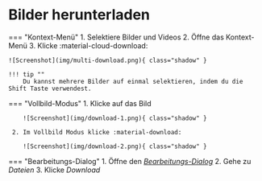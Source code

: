 # Bilder herunterladen #

=== "Kontext-Menü"
     1. Selektiere Bilder und Videos
     2. Öffne das Kontext-Menü
     3. Klicke :material-cloud-download:

    ![Screenshot](img/multi-download.png){ class="shadow" }
    
    !!! tip ""
        Du kannst mehrere Bilder auf einmal selektieren, indem du die Shift Taste verwendest.

=== "Vollbild-Modus"
     1. Klicke auf das Bild

        ![Screenshot](img/download-1.png){ class="shadow" }
    
     2. Im Vollbild Modus klicke :material-download:

        ![Screenshot](img/download-2.png){ class="shadow" }

=== "Bearbeitungs-Dialog"
     1. Öffne den [*Bearbeitungs-Dialog*](edit.md)
     2. Gehe zu *Dateien*
     3. Klicke *Download*


